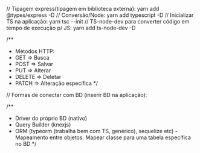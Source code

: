 // Tipagem express(tipagem em biblioteca externa): yarn add @types/express -D
// Conversão/Node: yarn add typescript -D
// Inicializar TS na aplicação: yarn tsc --init
// TS-node-dev para converter código em tempo de execução p/ JS: yarn add ts-node-dev -D

/**
 * Métodos HTTP:
 * GET => Busca
 * POST => Salvar
 * PUT => Alterar
 * DELETE => Deletar
 * PATCH => Alteração específica
 */

// Formas de conectar com BD (inserir BD na aplicação):

/**
 * Driver do próprio BD (nativo)
 * Query Builder (knexjs)
 * ORM (typeorm (trabalha bem com TS, genérico), sequelize etc) - Mapeamento entre objetos. Mapear classe para uma tabela específica no BD
 */
